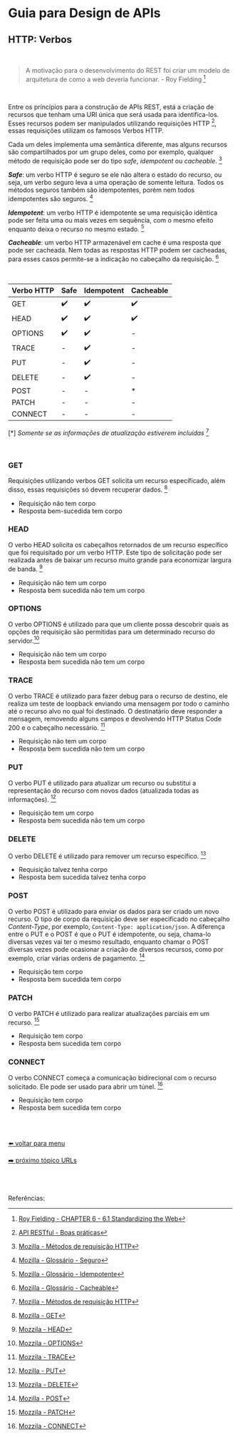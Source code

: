 # Guia para Design de APIs

## HTTP: Verbos

<br>

> A motivação para o desenvolvimento do REST foi criar um modelo de arquitetura de como a web deveria funcionar. - Roy Fielding [^1]

<br>

Entre os príncípios para a construção de APIs REST, está a criação de recursos que tenham uma URI única que será usada para identifica-los. Esses recursos podem ser manipulados utilizando requisições HTTP [^2], essas requisições utilizam os famosos Verbos HTTP.

Cada um deles implementa uma semântica diferente, mas alguns recursos são compartilhados por um grupo deles, como por exemplo, qualquer método de requisição pode ser do tipo _safe_, _idempotent_ ou _cacheable_. [^3]

**_Safe_**: um verbo HTTP é seguro se ele não altera o estado do recurso, ou seja, um verbo seguro leva a uma operação de somente leitura. Todos os métodos seguros também são idempotentes, porém nem todos idempotentes são seguros. [^4]

**_Idempotent_**: um verbo HTTP é idempotente se uma requisição idêntica pode ser feita uma ou mais vezes em sequência, com o mesmo efeito enquanto deixa o recurso no mesmo estado. [^5]

**_Cacheable_**: um verbo HTTP armazenável em cache é uma resposta que pode ser cacheada. Nem todas as respostas HTTP podem ser cacheadas, para esses casos permite-se a indicação no cabeçalho da requisição. [^6]

<br>

Verbo HTTP | Safe | Idempotent | Cacheable
--- | --- | --- | ---
GET | ✔️ | ✔️ | ✔️
HEAD | ✔️ | ✔️ | ✔️
OPTIONS | ✔️ | ✔️ | -
TRACE | - | ✔️ | -
PUT | - | ✔️ | -
DELETE | - | ✔️ | -
POST | - | - | *
PATCH | - | - | -
CONNECT | - | - | -

[*] _Somente se as informações de atualização estiverem incluídas_ [^3]

<br>

### GET

Requisições utilizando verbos GET solicita um recurso específicado, além disso, essas requisições só devem recuperar dados. [^7]
- Requisição não tem corpo
- Resposta bem-sucedida tem corpo

### HEAD

O verbo HEAD solicita os cabeçalhos retornados de um recurso específico que foi requisitado por um verbo HTTP. Este tipo de solicitação pode ser realizada antes de baixar um recurso muito grande para economizar largura de banda. [^8]
- Requisição não tem um corpo
- Resposta bem sucedida não tem um corpo

### OPTIONS

O verbo OPTIONS é utilizado para que um cliente possa descobrir quais as opções de requisição são permitidas para um determinado recurso do servidor.[^9]
- Requisição não tem um corpo
- Resposta bem sucedida não tem um corpo

### TRACE

O verbo TRACE é utilizado para fazer debug para o recurso de destino, ele realiza um teste de loopback enviando uma mensagem por todo o caminho até o recurso alvo no qual foi destinado. O destinatário deve responder a mensagem, removendo alguns campos e devolvendo HTTP Status Code 200 e o cabeçalho necessário. [^10]
- Requisição não tem um corpo
- Resposta bem sucedida não tem um corpo

### PUT

O verbo PUT é utilizado para atualizar um recurso ou substitui a representação do recurso com novos dados (atualizada todas as informações). [^11]
- Requisição tem um corpo
- Resposta bem sucedida não tem um corpo

### DELETE

O verbo DELETE é utilizado para remover um recurso específico. [^12]
- Requisição talvez tenha corpo
- Resposta bem sucedida talvez tenha corpo

### POST

O verbo POST é utilizado para enviar os dados para ser criado um novo recurso. O tipo de corpo da requisição deve ser especificado no cabeçalho _Content-Type_, por exemplo, `Content-Type: application/json`.
A diferença entre o PUT e o POST é que o PUT é idempotente, ou seja, chama-lo diversas vezes vai ter o mesmo resultado, enquanto chamar o POST diversas vezes pode ocasionar a criação de diversos recursos, como por exemplo, criar várias ordens de pagamento. [^13]
- Requisição tem corpo
- Resposta bem sucedida tem corpo

### PATCH

O verbo PATCH é utilizado para realizar atualizações parciais em um recurso. [^14]
- Requisição tem corpo
- Resposta bem sucedida tem corpo

### CONNECT

O verbo CONNECT começa a comunicação bidirecional com o recurso solicitado. Ele pode ser usado para abrir um túnel. [^15]
- Requisição tem corpo
- Resposta bem sucedida tem corpo

<br><br>

[⬅️ voltar para menu](index.md)

[➡️ próximo tópico URLs](urls.md)

<br><br>

Referências:

[^1]: [Roy Fielding - CHAPTER 6 - 6.1 Standardizing the Web](https://www.ics.uci.edu/~fielding/pubs/dissertation/evaluation.htm)
[^2]: [API RESTful - Boas práticas](https://www.brunobrito.net.br/api-restful-boas-praticas/)
[^3]: [Mozilla - Métodos de requisição HTTP](https://developer.mozilla.org/pt-BR/docs/Web/HTTP/Methods)
[^4]: [Mozilla - Glossário - Seguro](https://developer.mozilla.org/pt-BR/docs/Glossary/safe)
[^5]: [Mozilla - Glossário - Idempotente](https://developer.mozilla.org/pt-BR/docs/Glossary/Idempotent)
[^6]: [Mozilla - Glossário - Cacheable](https://developer.mozilla.org/en-US/docs/Glossary/cacheable)
[^7]: [Mozilla - GET](https://developer.mozilla.org/pt-BR/docs/Web/HTTP/Methods/GET)
[^8]: [Mozzila - HEAD](https://developer.mozilla.org/pt-BR/docs/Web/HTTP/Methods/HEAD)
[^9]: [Mozzila - OPTIONS](https://developer.mozilla.org/pt-BR/docs/Web/HTTP/Methods/OPTIONS)
[^10]: [Mozzila - TRACE](https://developer.mozilla.org/pt-BR/docs/Web/HTTP/Methods/TRACE)
[^11]: [Mozilla - PUT](https://developer.mozilla.org/pt-BR/docs/Web/HTTP/Methods/PUT)
[^12]: [Mozzila - DELETE](https://developer.mozilla.org/pt-BR/docs/Web/HTTP/Methods/DELETE)
[^13]: [Mozilla - POST](https://developer.mozilla.org/pt-BR/docs/Web/HTTP/Methods/POST)
[^14]: [Mozzila - PATCH](https://developer.mozilla.org/pt-BR/docs/Web/HTTP/Methods/PATCH)
[^15]: [Mozzila - CONNECT](https://developer.mozilla.org/pt-BR/docs/Web/HTTP/Methods/CONNECT)
